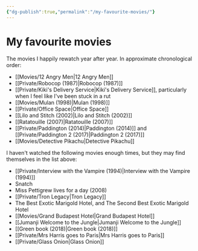```yaml
---
{"dg-publish":true,"permalink":"/my-favourite-movies/"}
---
```



# My favourite movies

The movies I happily rewatch year after year. In approximate chronological order:

- [[Movies/12 Angry Men\|12 Angry Men]]
- [[Private/Robocop (1987)\|Robocop (1987)]]
- [[Private/Kiki's Delivery Service\|Kiki's Delivery Service]], particularly when I feel like I've been stuck in a rut
- [[Movies/Mulan (1998)\|Mulan (1998)]]
- [[Private/Office Space\|Office Space]]
- [[Lilo and Stitch (2002)\|Lilo and Stitch (2002)]]
- [[Ratatouille (2007)\|Ratatouille (2007)]]
- [[Private/Paddington (2014)\|Paddington (2014)]] and [[Private/Paddington 2  (2017)\|Paddington 2  (2017)]]
- [[Movies/Detective Pikachu\|Detective Pikachu]]

I haven't watched the following movies enough times, but they may find themselves in the list above:

- [[Private/Interview with the Vampire (1994)\|Interview with the Vampire (1994)]]
- Snatch
- Miss Pettigrew lives for a day (2008)
- [[Private/Tron Legacy\|Tron Legacy]]
- The Best Exotic Marigold Hotel, and The Second Best Exotic Marigold Hotel
- [[Movies/Grand Budapest Hotel\|Grand Budapest Hotel]]
- [[Jumanji Welcome to the Jungle\|Jumanji Welcome to the Jungle]]
- [[Green book (2018)\|Green book (2018)]]
- [[Private/Mrs Harris goes to Paris\|Mrs Harris goes to Paris]]
- [[Private/Glass Onion\|Glass Onion]]

